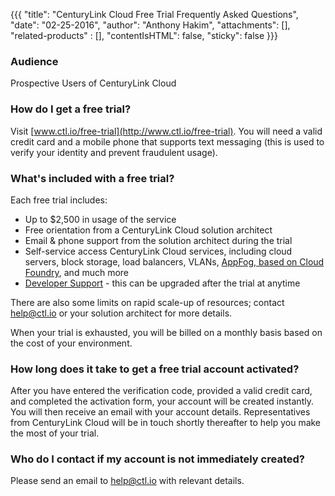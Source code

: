 {{{
  "title": "CenturyLink Cloud Free Trial Frequently Asked Questions",
  "date": "02-25-2016",
  "author": "Anthony Hakim",
  "attachments": [],
  "related-products" : [],
  "contentIsHTML": false,
  "sticky": false
}}}

### Audience

Prospective Users of CenturyLink Cloud

### How do I get a free trial?

Visit [www.ctl.io/free-trial](http://www.ctl.io/free-trial). You will need a valid credit card and a mobile phone that supports text messaging (this is used to verify your identity and prevent fraudulent usage).

### What's included with a free trial?

Each free trial includes:

* Up to $2,500 in usage of the service
* Free orientation from a CenturyLink Cloud solution architect
* Email & phone support from the solution architect during the trial
* Self-service access CenturyLink Cloud services, including cloud servers, block storage, load balancers, VLANs, [AppFog, based on Cloud Foundry](http://www.ctl.io/appfog/), and much more
* [Developer Support](http://www.ctl.io/support/) - this can be upgraded after the trial at anytime

There are also some limits on rapid scale-up of resources; contact [help@ctl.io](mailto:help@ctl.io) or your solution architect for more details.

When your trial is exhausted, you will be billed on a monthly basis based on the cost of your environment.

### How long does it take to get a free trial account activated?

After you have entered the verification code, provided a valid credit card, and completed the activation form, your account will be created instantly. You will then receive an email with your account details. Representatives from CenturyLink Cloud will be in touch shortly thereafter to help you make the most of your trial.

### Who do I contact if my account is not immediately created?

Please send an email to [help@ctl.io](mailto:help@ctl.io) with relevant details.
